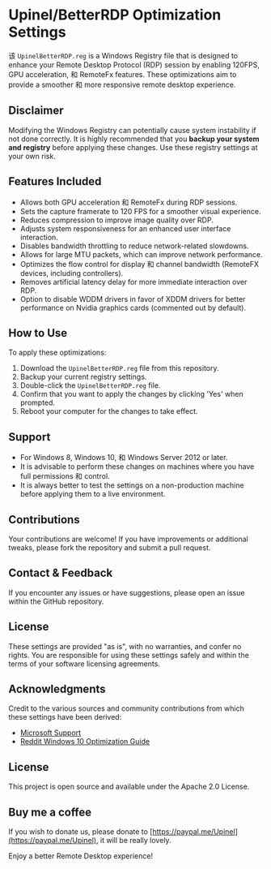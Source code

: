 # Upinel/BetterRDP Optimization Settings

该 `UpinelBetterRDP.reg` is a Windows Registry file that is designed to enhance your Remote Desktop Protocol (RDP) session by enabling 120FPS, GPU acceleration, 和 RemoteFx features. These optimizations aim to provide a smoother 和 more responsive remote desktop experience.

## Disclaimer

Modifying the Windows Registry can potentially cause system instability if not done correctly. It is highly recommended that you **backup your system and registry** before applying these changes. Use these registry settings at your own risk.

## Features Included

- Allows both GPU acceleration 和 RemoteFx during RDP sessions.
- Sets the capture framerate to 120 FPS for a smoother visual experience.
- Reduces compression to improve image quality over RDP.
- Adjusts system responsiveness for an enhanced user interface interaction.
- Disables bandwidth throttling to reduce network-related slowdowns.
- Allows for large MTU packets, which can improve network performance.
- Optimizes the flow control for display 和 channel bandwidth (RemoteFX devices, including controllers).
- Removes artificial latency delay for more immediate interaction over RDP.
- Option to disable WDDM drivers in favor of XDDM drivers for better performance on Nvidia graphics cards (commented out by default).

## How to Use

To apply these optimizations:

1. Download the `UpinelBetterRDP.reg` file from this repository.
2. Backup your current registry settings.
3. Double-click the `UpinelBetterRDP.reg` file.
4. Confirm that you want to apply the changes by clicking 'Yes' when prompted.
5. Reboot your computer for the changes to take effect.

## Support

- For Windows 8, Windows 10, 和 Windows Server 2012 or later.
- It is advisable to perform these changes on machines where you have full permissions 和 control.
- It is always better to test the settings on a non-production machine before applying them to a live environment.

## Contributions

Your contributions are welcome! If you have improvements or additional tweaks, please fork the repository and submit a pull request.

## Contact & Feedback

If you encounter any issues or have suggestions, please open an issue within the GitHub repository.

## License

These settings are provided "as is", with no warranties, and confer no rights. You are responsible for using these settings safely and within the terms of your software licensing agreements.

## Acknowledgments

Credit to the various sources and community contributions from which these settings have been derived:

- [Microsoft Support](https://support.microsoft.com/en-us/help/2885213/frame-rate-is-limited-to-30-fps-in-windows-8-and-windows-server-2012-r)
- [Reddit Windows 10 Optimization Guide](https://www.reddit.com/r/killerinstinct/comments/4fcdhy/an_excellent_guide_to_optimizing_your_windows_10/)


## License
This project is open source and available under the Apache 2.0 License.

## Buy me a coffee
If you wish to donate us, please donate to [https://paypal.me/Upinel](https://paypal.me/Upinel), it will be really lovely.

Enjoy a better Remote Desktop experience!
